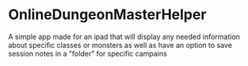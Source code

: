 # OnlineDungeonMasterHelper
 A simple app made for an ipad that will display any needed information about specific classes or monsters as well as have an option to save session notes in a "folder" for specific campains

